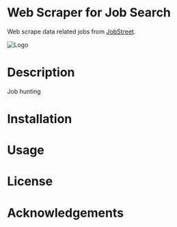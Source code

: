 # Web Scraper for Job Search
Web scrape data related jobs from [JobStreet](https://www.jobstreet.com.sg/).

![Logo](https://i.ytimg.com/vi/l2Sp3MYoccw/maxresdefault.jpg)

# Description
Job hunting

# Installation

# Usage

# License

# Acknowledgements
